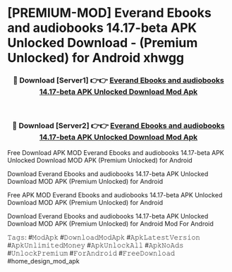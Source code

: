 # [PREMIUM-MOD] Everand Ebooks and audiobooks 14.17-beta APK Unlocked Download - (Premium Unlocked) for Android xhwgg



<div align="center">
<h3>🔴 Download [Server1] 👉👉 <a href="https://momento.my/?title=Everand_Ebooks_and_audiobooks_14.17-beta_APK_Unlocked_Download">Everand Ebooks and audiobooks 14.17-beta APK Unlocked Download Mod Apk</a></h3><br>

<h3>🔴 Download [Server2] 👉👉 <a href="https://momento.my/?title=Everand_Ebooks_and_audiobooks_14.17-beta_APK_Unlocked_Download">Everand Ebooks and audiobooks 14.17-beta APK Unlocked Download Mod Apk</a></h3>
</div>



Free Download APK MOD Everand Ebooks and audiobooks 14.17-beta APK Unlocked Download MOD APK (Premium Unlocked) for Android

Download Everand Ebooks and audiobooks 14.17-beta APK Unlocked Download MOD APK (Premium Unlocked) for Android

Free APK MOD Everand Ebooks and audiobooks 14.17-beta APK Unlocked Download MOD APK (Premium Unlocked) for Android

Download Everand Ebooks and audiobooks 14.17-beta APK Unlocked Download MOD APK (Premium Unlocked) for Android Mod For Android

𝚃𝚊𝚐𝚜: #𝙼𝚘𝚍𝙰𝚙𝚔 #𝙳𝚘𝚠𝚗𝚕𝚘𝚊𝚍𝙼𝚘𝚍𝙰𝚙𝚔 #𝙰𝚙𝚔𝙻𝚊𝚝𝚎𝚜𝚝𝚅𝚎𝚛𝚜𝚒𝚘𝚗 #𝙰𝚙𝚔𝚄𝚗𝚕𝚒𝚖𝚒𝚝𝚎𝚍𝙼𝚘𝚗𝚎𝚢 #𝙰𝚙𝚔𝚄𝚗𝚕𝚘𝚌𝚔𝙰𝚕𝚕 #𝙰𝚙𝚔𝙽𝚘𝙰𝚍𝚜 #𝚄𝚗𝚕𝚘𝚌𝚔𝙿𝚛𝚎𝚖𝚒𝚞𝚖 #𝙵𝚘𝚛𝙰𝚗𝚍𝚛𝚘𝚒𝚍 #𝙵𝚛𝚎𝚎𝙳𝚘𝚠𝚗𝚕𝚘𝚊𝚍 #home_design_mod_apk
